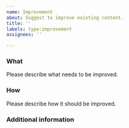 ```yaml
---
name: Improvement
about: Suggest to improve existing content.
title: ''
labels: type:improvement
assignees: ''

---
```


### What
Please describe what needs to be improved.

### How
Please describe how it should be improved.

### Additional information
